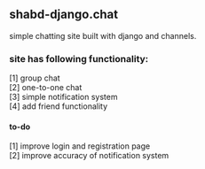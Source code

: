 ## shabd-django.chat

simple chatting site built with django and channels.

### site has following functionality: <br />
[1] group chat<br />
[2] one-to-one chat <br />
[3] simple notification system <br />
[4] add friend functionality <br />

#### to-do <br/>
[1] improve login and registration page <br/>
[2] improve accuracy of notification system <br/>

